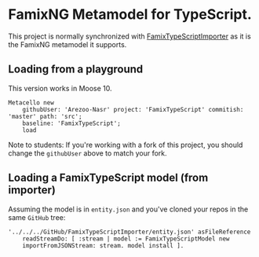 
# FamixNG Metamodel for TypeScript.

This project is normally synchronized with [FamixTypeScriptImporter](https://github.com/Arezoo-Nasr/FamixTypeScriptImporter) as it is the FamixNG metamodel it supports.

## Loading from a playground

This version works in Moose 10. 

```st
Metacello new
	githubUser: 'Arezoo-Nasr' project: 'FamixTypeScript' commitish: 'master' path: 'src';
	baseline: 'FamixTypeScript';
	load
```

Note to students: If you're working with a fork of this project, you should change the `githubUser` above to match your fork.

## Loading a FamixTypeScript model (from importer)

Assuming the model is in `entity.json` and you've cloned your repos in the same `GitHub` tree:

```st
'../../../GitHub/FamixTypeScriptImporter/entity.json' asFileReference 
	readStreamDo: [ :stream | model := FamixTypeScriptModel new
	importFromJSONStream: stream. model install ]. 
```
